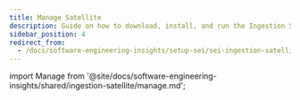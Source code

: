 ```yaml
---
title: Manage Satellite
description: Guide on how to download, install, and run the Ingestion Satellite container using Docker on any operating systems.
sidebar_position: 4
redirect_from:
  - /docs/software-engineering-insights/setup-sei/sei-ingestion-satellite/manage-satellite
---
```


import Manage from '@site/docs/software-engineering-insights/shared/ingestion-satellite/manage.md';

<Manage />